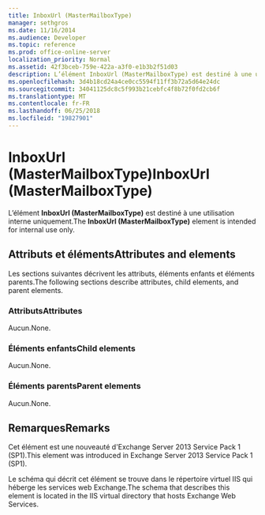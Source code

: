 ```yaml
---
title: InboxUrl (MasterMailboxType)
manager: sethgros
ms.date: 11/16/2014
ms.audience: Developer
ms.topic: reference
ms.prod: office-online-server
localization_priority: Normal
ms.assetid: 42f3bceb-759e-422a-a3f0-e1b3b2f51d03
description: L’élément InboxUrl (MasterMailboxType) est destiné à une utilisation interne uniquement.
ms.openlocfilehash: 3d4b18cd24a4ce0cc5594f11ff3b72a5d64e24dc
ms.sourcegitcommit: 34041125dc8c5f993b21cebfc4f8b72f0fd2cb6f
ms.translationtype: MT
ms.contentlocale: fr-FR
ms.lasthandoff: 06/25/2018
ms.locfileid: "19827901"
---
```

# <a name="inboxurl-mastermailboxtype"></a><span data-ttu-id="d84a2-103">InboxUrl (MasterMailboxType)</span><span class="sxs-lookup"><span data-stu-id="d84a2-103">InboxUrl (MasterMailboxType)</span></span>

<span data-ttu-id="d84a2-104">L’élément **InboxUrl (MasterMailboxType)** est destiné à une utilisation interne uniquement.</span><span class="sxs-lookup"><span data-stu-id="d84a2-104">The **InboxUrl (MasterMailboxType)** element is intended for internal use only.</span></span> 

## <a name="attributes-and-elements"></a><span data-ttu-id="d84a2-105">Attributs et éléments</span><span class="sxs-lookup"><span data-stu-id="d84a2-105">Attributes and elements</span></span>

<span data-ttu-id="d84a2-106">Les sections suivantes décrivent les attributs, éléments enfants et éléments parents.</span><span class="sxs-lookup"><span data-stu-id="d84a2-106">The following sections describe attributes, child elements, and parent elements.</span></span>
  
### <a name="attributes"></a><span data-ttu-id="d84a2-107">Attributs</span><span class="sxs-lookup"><span data-stu-id="d84a2-107">Attributes</span></span>

<span data-ttu-id="d84a2-108">Aucun.</span><span class="sxs-lookup"><span data-stu-id="d84a2-108">None.</span></span>
  
### <a name="child-elements"></a><span data-ttu-id="d84a2-109">Éléments enfants</span><span class="sxs-lookup"><span data-stu-id="d84a2-109">Child elements</span></span>

<span data-ttu-id="d84a2-110">Aucun.</span><span class="sxs-lookup"><span data-stu-id="d84a2-110">None.</span></span>
  
### <a name="parent-elements"></a><span data-ttu-id="d84a2-111">Éléments parents</span><span class="sxs-lookup"><span data-stu-id="d84a2-111">Parent elements</span></span>

<span data-ttu-id="d84a2-112">Aucun.</span><span class="sxs-lookup"><span data-stu-id="d84a2-112">None.</span></span>
  
## <a name="remarks"></a><span data-ttu-id="d84a2-113">Remarques</span><span class="sxs-lookup"><span data-stu-id="d84a2-113">Remarks</span></span>

<span data-ttu-id="d84a2-114">Cet élément est une nouveauté d'Exchange Server 2013 Service Pack 1 (SP1).</span><span class="sxs-lookup"><span data-stu-id="d84a2-114">This element was introduced in Exchange Server 2013 Service Pack 1 (SP1).</span></span>
  
<span data-ttu-id="d84a2-115">Le schéma qui décrit cet élément se trouve dans le répertoire virtuel IIS qui héberge les services web Exchange.</span><span class="sxs-lookup"><span data-stu-id="d84a2-115">The schema that describes this element is located in the IIS virtual directory that hosts Exchange Web Services.</span></span>
  


